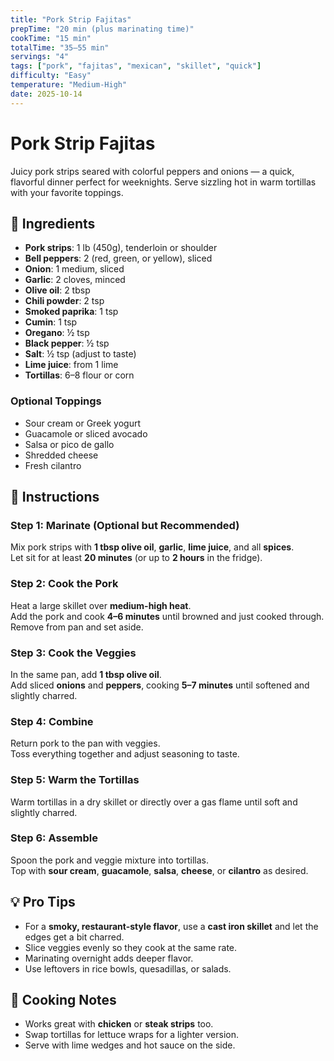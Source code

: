 ```yaml
---
title: "Pork Strip Fajitas"
prepTime: "20 min (plus marinating time)"
cookTime: "15 min"
totalTime: "35–55 min"
servings: "4"
tags: ["pork", "fajitas", "mexican", "skillet", "quick"]
difficulty: "Easy"
temperature: "Medium-High"
date: 2025-10-14
---
```


# Pork Strip Fajitas

Juicy pork strips seared with colorful peppers and onions — a quick, flavorful dinner perfect for weeknights. Serve sizzling hot in warm tortillas with your favorite toppings.

## 🧂 Ingredients

- **Pork strips**: 1 lb (450g), tenderloin or shoulder  
- **Bell peppers**: 2 (red, green, or yellow), sliced  
- **Onion**: 1 medium, sliced  
- **Garlic**: 2 cloves, minced  
- **Olive oil**: 2 tbsp  
- **Chili powder**: 2 tsp  
- **Smoked paprika**: 1 tsp  
- **Cumin**: 1 tsp  
- **Oregano**: ½ tsp  
- **Black pepper**: ½ tsp  
- **Salt**: ½ tsp (adjust to taste)  
- **Lime juice**: from 1 lime  
- **Tortillas**: 6–8 flour or corn

### Optional Toppings
- Sour cream or Greek yogurt  
- Guacamole or sliced avocado  
- Salsa or pico de gallo  
- Shredded cheese  
- Fresh cilantro

## 🔪 Instructions

### Step 1: Marinate (Optional but Recommended)
Mix pork strips with **1 tbsp olive oil**, **garlic**, **lime juice**, and all **spices**.  
Let sit for at least **20 minutes** (or up to **2 hours** in the fridge).

### Step 2: Cook the Pork
Heat a large skillet over **medium-high heat**.  
Add the pork and cook **4–6 minutes** until browned and just cooked through.  
Remove from pan and set aside.

### Step 3: Cook the Veggies
In the same pan, add **1 tbsp olive oil**.  
Add sliced **onions** and **peppers**, cooking **5–7 minutes** until softened and slightly charred.

### Step 4: Combine
Return pork to the pan with veggies.  
Toss everything together and adjust seasoning to taste.

### Step 5: Warm the Tortillas
Warm tortillas in a dry skillet or directly over a gas flame until soft and slightly charred.

### Step 6: Assemble
Spoon the pork and veggie mixture into tortillas.  
Top with **sour cream**, **guacamole**, **salsa**, **cheese**, or **cilantro** as desired.

## 💡 Pro Tips

* For a **smoky, restaurant-style flavor**, use a **cast iron skillet** and let the edges get a bit charred.  
* Slice veggies evenly so they cook at the same rate.  
* Marinating overnight adds deeper flavor.  
* Use leftovers in rice bowls, quesadillas, or salads.

## 🍳 Cooking Notes

* Works great with **chicken** or **steak strips** too.  
* Swap tortillas for lettuce wraps for a lighter version.  
* Serve with lime wedges and hot sauce on the side.
